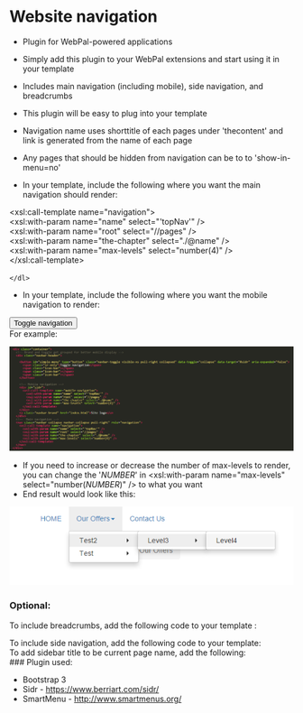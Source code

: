 Website navigation
==================

- Plugin for WebPal-powered applications
- Simply add this plugin to your WebPal extensions and start using it in your template
- Includes main navigation (including mobile), side navigation, and breadcrumbs
- This plugin will be easy to plug into your template
- Navigation name uses shorttitle of each pages under 'thecontent' and link is generated from the name of each page
- Any pages that should be hidden from navigation can be to to 'show-in-menu=no'
- In your template, include the following where you want the main navigation should render:
 

    <dl>


 <xsl:call-template name="navigation">  
 <xsl:with-param name="name" select="'topNav'" />  
 <xsl:with-param name="root" select="//pages" />  
 <xsl:with-param name="the-chapter" select="./@name" />  
 <xsl:with-param name="max-levels" select="number(4)" />  
 </xsl:call-template>

`</dl>`

- In your template, include the following where you want the mobile navigation to render:

<div> <button id="simple-menu" type="button" class="navbar-toggle visible-xs pull-right collapsed" data-toggle="collapse" data-target="#sidr" aria-expanded="false">  
 <span class="sr-only">Toggle navigation</span>  
 <span class="icon-bar"></span>  
 <span class="icon-bar"></span>  
 <span class="icon-bar"></span>  
 </button>

 <!-- Mobile navigation -->  
 <div id="sidr">  
 <xsl:call-template name="mobile-navigation">  
 <xsl:with-param name="name" select="'topNav'" />  
 <xsl:with-param name="root" select="//pages" />  
 <xsl:with-param name="the-chapter" select="./@name" />  
 <xsl:with-param name="max-levels" select="number(4)" />  
 </xsl:call-template>  
 </div>

 </div>For example:

![](__resources/imgWZhi4iWKtM3o.PNG)

- If you need to increase or decrease the number of max-levels to render, you can change the '_NUMBER_' in <xsl:with-param name="max-levels" select="number(_NUMBER_)" /> to what you want
- End result would look like this:

![](__resources/imgodvjpV_ogNny.PNG)

### Optional:

To include breadcrumbs, add the following code to your template :

<div> <xsl:call-template name="breadcrumbs">  
 <xsl:with-param name="the-chapter" select="."/>  
 </xsl:call-template></div> To include side navigation, add the following code to your template:

<div> <xsl:call-template name="side-navigation">  
 <xsl:with-param name="name" select="'sideNav'" />  
 <xsl:with-param name="root" select="(self::page)[1]"/>  
 <xsl:with-param name="current-path" select="(self::page)/@name[1]" />  
 <xsl:with-param name="max-levels" select="number(5)" />  
 </xsl:call-template></div>To add sidebar title to be current page name, add the following:

<div> <xsl:call-template name="sidebarTitle">  
 <xsl:with-param name="root" select="(self::page)[1]"/>  
 </xsl:call-template></div>### Plugin used:

- Bootstrap 3
- Sidr - https://www.berriart.com/sidr/
- SmartMenu - http://www.smartmenus.org/
